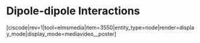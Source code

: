 # Dipole-dipole Interactions


[ciscode|rev=1|tool=elmsmedia|item=3550|entity_type=node|render=display_mode|display_mode=mediavideo__poster]

<houck-math> </houck-math>